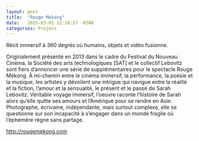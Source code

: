 ```yaml
---
layout: post
title:  "Rouge Mekong"
date:   2015-03-01 12:16:17 -0500
categories: Projets
---
```

Récit immersif à 360 degrés où humains, objets et vidéo fusionne.

Originalement présenté en 2013 dans le cadre du Festival du Nouveau Cinéma, la Société des arts technologiques [SAT] et le collectif Lebovitz sont fiers d’annoncer une série de supplémentaires pour le spectacle Rouge Mékong. À mi-chemin entre le cinéma immersif, la performance, la poésie et la musique, les artistes y dévoilent une intrigue qui navigue entre la réalité et la fiction, l’amour et la sensualité, le présent et le passé de Sarah Lebovitz. Véritable voyage immersif, l’oeuvre raconte l’histoire de Sarah alors qu’elle quitte ses amours et l’Amérique pour se rendre en Asie. Photographe, écrivaine, indépendante, mais surtout complexe, elle se questionne sur son incapacité à s’engager dans un monde fragile où l’éphémère règne sans partage.

http://rougemekong.com
